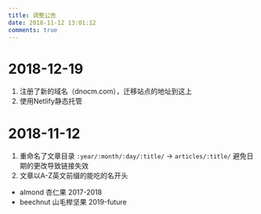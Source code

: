 ```yaml
---
title: 调整公告
date: 2018-11-12 13:01:12
comments: true
---
```


# 2018-12-19
1. 注册了新的域名（dnocm.com），迁移站点的地址到这上   
2. 使用Netlify静态托管

# 2018-11-12
1. 重命名了文章目录 `:year/:month/:day/:title/` -> `articles/:title/` 避免日期的更改导致链接失效   
2. 文章以A-Z英文前缀的能吃的名开头   
  - almond 杏仁果 2017-2018
  - beechnut 山毛榉坚果 2019-future
